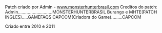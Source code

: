 Patch criado por Admin - www.monsterhunterbrasil.com
Creditos do patch:
	Admin............................MONSTERHUNTERBRASIL
	Burango e MHTE(PATCH INGLES).....GAMEFAQS
	CAPCOM(Criadora do Game).........CAPCOM
                                                                         
                                        
Criado entre 2010 e 2011